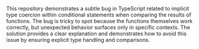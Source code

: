 This repository demonstrates a subtle bug in TypeScript related to implicit type coercion within conditional statements when comparing the results of functions. The bug is tricky to spot because the functions themselves work correctly, but unexpected behavior surfaces only in specific contexts. The solution provides a clear explanation and demonstrates how to avoid this issue by ensuring explicit type handling and comparisons.